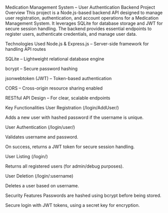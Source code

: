 Medication Management System – User Authentication Backend
Project Overview
This project is a Node.js-based backend API designed to manage user registration, authentication, and account operations for a Medication Management System. It leverages SQLite for database storage and JWT for secure session handling. The backend provides essential endpoints to register users, authenticate credentials, and manage user data.

Technologies Used
Node.js & Express.js – Server-side framework for handling API routes

SQLite – Lightweight relational database engine

bcrypt – Secure password hashing

jsonwebtoken (JWT) – Token-based authentication

CORS – Cross-origin resource sharing enabled

RESTful API Design – For clear, scalable endpoints

Key Functionalities
User Registration (/login/AddUser/)

Adds a new user with hashed password if the username is unique.

User Authentication (/login/user/)

Validates username and password.

On success, returns a JWT token for secure session handling.

User Listing (/login/)

Returns all registered users (for admin/debug purposes).

User Deletion (/login/:username)

Deletes a user based on username.

Security Features
Passwords are hashed using bcrypt before being stored.

Secure login with JWT tokens, using a secret key for encryption.
